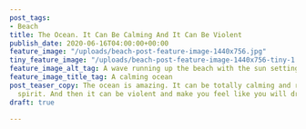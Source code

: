 ```yaml
---
post_tags:
- Beach
title: The Ocean. It Can Be Calming And It Can Be Violent
publish_date: 2020-06-16T04:00:00+00:00
feature_image: "/uploads/beach-post-feature-image-1440x756.jpg"
tiny_feature_image: "/uploads/beach-post-feature-image-1440x756-tiny-1.jpg"
feature_image_alt_tag: A wave running up the beach with the sun setting in the background
feature_image_title_tag: A calming ocean
post_teaser_copy: The ocean is amazing. It can be totally calming and revive your
  spirit. And then it can be violent and make you feel like you will drown.
draft: true

---
```

